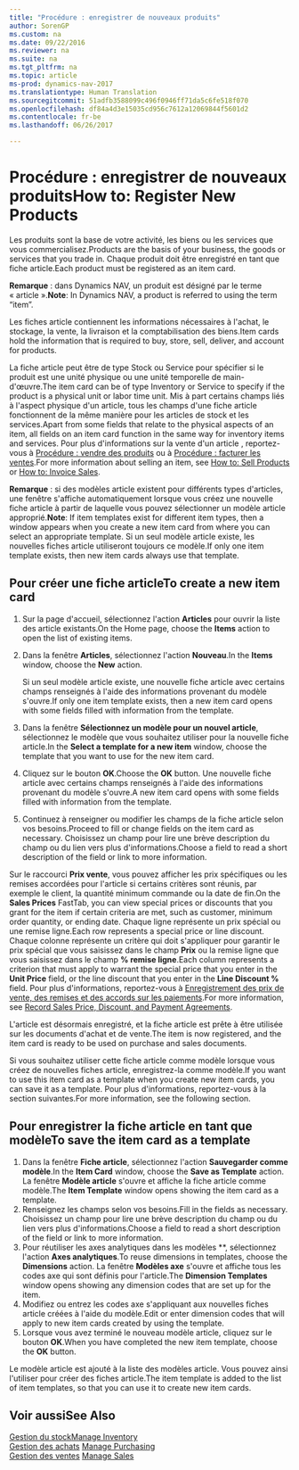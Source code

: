 ```yaml
---
title: "Procédure : enregistrer de nouveaux produits"
author: SorenGP
ms.custom: na
ms.date: 09/22/2016
ms.reviewer: na
ms.suite: na
ms.tgt_pltfrm: na
ms.topic: article
ms-prod: dynamics-nav-2017
ms.translationtype: Human Translation
ms.sourcegitcommit: 51adfb3588099c496f0946ff71da5c6fe518f070
ms.openlocfilehash: df84a4d3e15035cd956c7612a12069844f5601d2
ms.contentlocale: fr-be
ms.lasthandoff: 06/26/2017

---
```


# <a name="how-to-register-new-products"></a><span data-ttu-id="c31fb-102">Procédure : enregistrer de nouveaux produits</span><span class="sxs-lookup"><span data-stu-id="c31fb-102">How to: Register New Products</span></span>

<span data-ttu-id="c31fb-103">Les produits sont la base de votre activité, les biens ou les services que vous commercialisez.</span><span class="sxs-lookup"><span data-stu-id="c31fb-103">Products are the basis of your business, the goods or services that you trade in.</span></span> <span data-ttu-id="c31fb-104">Chaque produit doit être enregistré en tant que fiche article.</span><span class="sxs-lookup"><span data-stu-id="c31fb-104">Each product must be registered as an item card.</span></span>

<span data-ttu-id="c31fb-105">**Remarque** : dans Dynamics NAV, un produit est désigné par le terme « article ».</span><span class="sxs-lookup"><span data-stu-id="c31fb-105">**Note**: In Dynamics NAV, a product is referred to using the term “item”.</span></span>

<span data-ttu-id="c31fb-106">Les fiches article contiennent les informations nécessaires à l'achat, le stockage, la vente, la livraison et la comptabilisation des biens.</span><span class="sxs-lookup"><span data-stu-id="c31fb-106">Item cards hold the information that is required to buy, store, sell, deliver, and account for products.</span></span>

<span data-ttu-id="c31fb-107">La fiche article peut être de type Stock ou Service pour spécifier si le produit est une unité physique ou une unité temporelle de main-d'œuvre.</span><span class="sxs-lookup"><span data-stu-id="c31fb-107">The item card can be of type Inventory or Service to specify if the product is a physical unit or labor time unit.</span></span> <span data-ttu-id="c31fb-108">Mis à part certains champs liés à l'aspect physique d'un article, tous les champs d'une fiche article fonctionnent de la même manière pour les articles de stock et les services.</span><span class="sxs-lookup"><span data-stu-id="c31fb-108">Apart from some fields that relate to the physical aspects of an item, all fields on an item card function in the same way for inventory items and services.</span></span> <span data-ttu-id="c31fb-109">Pour plus d'informations sur la vente d'un article , reportez-vous à [Procédure : vendre des produits](sales-how-sell-products.md) ou à [Procédure : facturer les ventes](sales-how-invoice-sales.md).</span><span class="sxs-lookup"><span data-stu-id="c31fb-109">For more information about selling an item, see [How to: Sell Products](sales-how-sell-products.md) or [How to: Invoice Sales](sales-how-invoice-sales.md).</span></span>

<span data-ttu-id="c31fb-110">**Remarque** : si des modèles article existent pour différents types d'articles, une fenêtre s'affiche automatiquement lorsque vous créez une nouvelle fiche article à partir de laquelle vous pouvez sélectionner un modèle article approprié.</span><span class="sxs-lookup"><span data-stu-id="c31fb-110">**Note**: If item templates exist for different item types, then a window appears when you create a new item card from where you can select an appropriate template.</span></span> <span data-ttu-id="c31fb-111">Si un seul modèle article existe, les nouvelles fiches article utiliseront toujours ce modèle.</span><span class="sxs-lookup"><span data-stu-id="c31fb-111">If only one item template exists, then new item cards always use that template.</span></span>

## <a name="to-create-a-new-item-card"></a><span data-ttu-id="c31fb-112">Pour créer une fiche article</span><span class="sxs-lookup"><span data-stu-id="c31fb-112">To create a new item card</span></span>
1. <span data-ttu-id="c31fb-113">Sur la page d'accueil, sélectionnez l'action **Articles** pour ouvrir la liste des article existants.</span><span class="sxs-lookup"><span data-stu-id="c31fb-113">On the Home page, choose the **Items** action to open the list of existing items.</span></span>  
2. <span data-ttu-id="c31fb-114">Dans la fenêtre **Articles**, sélectionnez l'action **Nouveau**.</span><span class="sxs-lookup"><span data-stu-id="c31fb-114">In the **Items** window, choose the **New** action.</span></span>

    <span data-ttu-id="c31fb-115">Si un seul modèle article existe, une nouvelle fiche article avec certains champs renseignés à l'aide des informations provenant du modèle s'ouvre.</span><span class="sxs-lookup"><span data-stu-id="c31fb-115">If only one item template exists, then a new item card opens with some fields filled with information from the template.</span></span>
3. <span data-ttu-id="c31fb-116">Dans la fenêtre **Sélectionnez un modèle pour un nouvel article**, sélectionnez le modèle que vous souhaitez utiliser pour la nouvelle fiche article.</span><span class="sxs-lookup"><span data-stu-id="c31fb-116">In the **Select a template for a new item** window, choose the template that you want to use for the new item card.</span></span>
4. <span data-ttu-id="c31fb-117">Cliquez sur le bouton **OK**.</span><span class="sxs-lookup"><span data-stu-id="c31fb-117">Choose the **OK** button.</span></span> <span data-ttu-id="c31fb-118">Une nouvelle fiche article avec certains champs renseignés à l'aide des informations provenant du modèle s'ouvre.</span><span class="sxs-lookup"><span data-stu-id="c31fb-118">A new item card opens with some fields filled with information from the template.</span></span>
5. <span data-ttu-id="c31fb-119">Continuez à renseigner ou modifier les champs de la fiche article selon vos besoins.</span><span class="sxs-lookup"><span data-stu-id="c31fb-119">Proceed to fill or change fields on the item card as necessary.</span></span> <span data-ttu-id="c31fb-120">Choisissez un champ pour lire une brève description du champ ou du lien vers plus d'informations.</span><span class="sxs-lookup"><span data-stu-id="c31fb-120">Choose a field to read a short description of the field or link to more information.</span></span>

<span data-ttu-id="c31fb-121">Sur le raccourci **Prix vente**, vous pouvez afficher les prix spécifiques ou les remises accordées pour l'article si certains critères sont réunis, par exemple le client, la quantité minimum commande ou la date de fin.</span><span class="sxs-lookup"><span data-stu-id="c31fb-121">On the **Sales Prices** FastTab, you can view special prices or discounts that you grant for the item if certain criteria are met, such as customer, minimum order quantity, or ending date.</span></span> <span data-ttu-id="c31fb-122">Chaque ligne représente un prix spécial ou une remise ligne.</span><span class="sxs-lookup"><span data-stu-id="c31fb-122">Each row represents a special price or line discount.</span></span> <span data-ttu-id="c31fb-123">Chaque colonne représente un critère qui doit s'appliquer pour garantir le prix spécial que vous saisissez dans le champ **Prix** ou la remise ligne que vous saisissez dans le champ **% remise ligne**.</span><span class="sxs-lookup"><span data-stu-id="c31fb-123">Each column represents a criterion that must apply to warrant the special price that you enter in the **Unit Price** field, or the line discount that you enter in the **Line Discount %** field.</span></span> <span data-ttu-id="c31fb-124">Pour plus d'informations, reportez-vous à [Enregistrement des prix de vente, des remises et des accords sur les paiements](sales-how-record-sales-price-discount-payment-agreements.md).</span><span class="sxs-lookup"><span data-stu-id="c31fb-124">For more information, see [Record Sales Price, Discount, and Payment Agreements](sales-how-record-sales-price-discount-payment-agreements.md).</span></span>

<span data-ttu-id="c31fb-125">L'article est désormais enregistré, et la fiche article est prête à être utilisée sur les documents d'achat et de vente.</span><span class="sxs-lookup"><span data-stu-id="c31fb-125">The item is now registered, and the item card is ready to be used on purchase and sales documents.</span></span>

<span data-ttu-id="c31fb-126">Si vous souhaitez utiliser cette fiche article comme modèle lorsque vous créez de nouvelles fiches article, enregistrez-la comme modèle.</span><span class="sxs-lookup"><span data-stu-id="c31fb-126">If you want to use this item card as a template when you create new item cards, you can save it as a template.</span></span> <span data-ttu-id="c31fb-127">Pour plus d'informations, reportez-vous à la section suivantes.</span><span class="sxs-lookup"><span data-stu-id="c31fb-127">For more information, see the following section.</span></span>

## <a name="to-save-the-item-card-as-a-template"></a><span data-ttu-id="c31fb-128">Pour enregistrer la fiche article en tant que modèle</span><span class="sxs-lookup"><span data-stu-id="c31fb-128">To save the item card as a template</span></span>
1. <span data-ttu-id="c31fb-129">Dans la fenêtre **Fiche article**, sélectionnez l'action **Sauvegarder comme modèle**.</span><span class="sxs-lookup"><span data-stu-id="c31fb-129">In the **Item Card** window, choose the **Save as Template** action.</span></span> <span data-ttu-id="c31fb-130">La fenêtre **Modèle article** s'ouvre et affiche la fiche article comme modèle.</span><span class="sxs-lookup"><span data-stu-id="c31fb-130">The **Item Template** window opens showing the item card as a template.</span></span>
2. <span data-ttu-id="c31fb-131">Renseignez les champs selon vos besoins.</span><span class="sxs-lookup"><span data-stu-id="c31fb-131">Fill in the fields as necessary.</span></span> <span data-ttu-id="c31fb-132">Choisissez un champ pour lire une brève description du champ ou du lien vers plus d'informations.</span><span class="sxs-lookup"><span data-stu-id="c31fb-132">Choose a field to read a short description of the field or link to more information.</span></span>
3. <span data-ttu-id="c31fb-133">Pour réutiliser les axes analytiques dans les modèles **, sélectionnez l'action **Axes analytiques**.</span><span class="sxs-lookup"><span data-stu-id="c31fb-133">To reuse dimensions in templates, choose the **Dimensions** action.</span></span> <span data-ttu-id="c31fb-134">La fenêtre **Modèles axe** s'ouvre et affiche tous les codes axe qui sont définis pour l'article.</span><span class="sxs-lookup"><span data-stu-id="c31fb-134">The **Dimension Templates** window opens showing any dimension codes that are set up for the item.</span></span>
4. <span data-ttu-id="c31fb-135">Modifiez ou entrez les codes axe s'appliquant aux nouvelles fiches article créées à l'aide du modèle.</span><span class="sxs-lookup"><span data-stu-id="c31fb-135">Edit or enter dimension codes that will apply to new item cards created by using the template.</span></span>
5. <span data-ttu-id="c31fb-136">Lorsque vous avez terminé le nouveau modèle article, cliquez sur le bouton **OK**.</span><span class="sxs-lookup"><span data-stu-id="c31fb-136">When you have completed the new item template, choose the **OK** button.</span></span>

<span data-ttu-id="c31fb-137">Le modèle article est ajouté à la liste des modèles article. Vous pouvez ainsi l'utiliser pour créer des fiches article.</span><span class="sxs-lookup"><span data-stu-id="c31fb-137">The item template is added to the list of item templates, so that you can use it to create new item cards.</span></span>

## <a name="see-also"></a><span data-ttu-id="c31fb-138">Voir aussi</span><span class="sxs-lookup"><span data-stu-id="c31fb-138">See Also</span></span>
  [<span data-ttu-id="c31fb-139">Gestion du stock</span><span class="sxs-lookup"><span data-stu-id="c31fb-139">Manage Inventory</span></span>](inventory-manage-inventory.md)  
<span data-ttu-id="c31fb-140">  [Gestion des achats](purchasing-manage-purchasing.md)</span><span class="sxs-lookup"><span data-stu-id="c31fb-140">  [Manage Purchasing](purchasing-manage-purchasing.md)</span></span>  
<span data-ttu-id="c31fb-141">  [Gestion des ventes](sales-manage-sales.md)</span><span class="sxs-lookup"><span data-stu-id="c31fb-141">  [Manage Sales](sales-manage-sales.md)</span></span>


